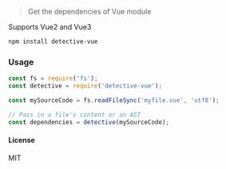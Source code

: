 > Get the dependencies of Vue module

Supports Vue2 and Vue3

```sh
npm install detective-vue
```

### Usage

```js
const fs = require('fs');
const detective = require('detective-vue');

const mySourceCode = fs.readFileSync('myfile.vue', 'utf8');

// Pass in a file's content or an AST
const dependencies = detective(mySourceCode);
```

#### License

MIT

